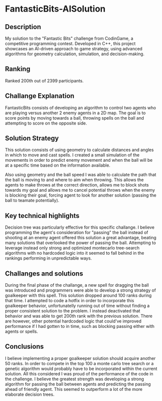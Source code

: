 # FantasticBits-AISolution

## Description
My solution to the "Fantastic Bits" challenge from CodinGame, a competitive programming contest. Developed in C++, this project showcases an AI-driven approach to game strategy, using advanced algorithms for geometry calculation, simulation, and decision-making.

## Ranking
Ranked 200th out of 2399 participants.

## Challange Explanation
FantasticBits consists of developing an algorithm to control two agents who are playing versus another 2 enemy agents in a 2D map. The goal is to score points by moving towards a ball, throwing spells on the ball and attempting to score on the opposite side.

## Solution Strategy
This solution consists of using geometry to calculate distances and angles in which to move and cast spells. I created a small simulation of the movements in order to predict enemy movement and when the ball will be at a specific time based on the information available.

Also using geometry and the ball speed I was able to calculate the path that the ball is moving to and where to aim when throwing. This allows the agents to make throws at the correct direction, allows me to block shots towards my goal and allows me to cancel potential throws when the enemy is blocking their goal, forcing agent to look for another solution (passing the ball to teamate potentially).

## Key technical highlights
Decision tree was particularly effective for this specific challange. I believe programming the agent's consideration for "passing" the ball instead of shooting at an enemy agent offered this solution a great advantage, beating many solutions that overlooked the power of passing the ball. Attempting to leverage instead only strong and optimized montecarlo tree-search algorithms with no hardcoded logic into it seemed to fall behind in the rankings performing in unpredictable ways.

## Challanges and solutions
During the final phase of the challange, a new spell for dragging the ball was introduced and programmers were able to develop a strong strategy of goalkeeper with this spell. This solution dropped around 100 ranks during that time. I attempted to code a hotfix in order to incorporate this goalkeeper behavior, unfortunatelly running out of time without finding a proper consistent solution to the problem. I instead deactivated that behavior and was able to get 200th rank with the previous solution. There are however, other potential hardcoded logic that could've improved performance if I had gotten to in time, such as blocking passing either with agents or spells.

## Conclusions
I believe implementing a proper goalkeeper solution should acquire another 50 ranks. In order to compete in the top 100 a monte carlo tree search or a genetic algorithm would probably have to be incorporated within the current solution. All this considered I was proud of the performance of the code in the challenge. I believe the greatest strength was developing a strong algorithm for passing the ball between agents and predicting the passing ahead of friendly agent. This seemed to outperform a lot of the more elaborate decision trees.
